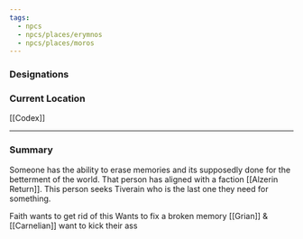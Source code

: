 ```yaml
---
tags:
  - npcs
  - npcs/places/erymnos
  - npcs/places/moros
---
```


### Designations


### Current Location
[[Codex]]

___
### Summary
Someone has the ability to erase memories and its supposedly done for the betterment of the world. That person has aligned with a faction [[Alzerin Return]]. This person seeks Tiverain who is the last one they need for something. 

Faith wants to get rid of this
Wants to fix a broken memory
[[Grian]] & [[Carnelian]] want to kick their ass
